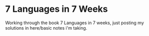# 7 Languages in 7 Weeks
Working through the book 7 Languages in 7 weeks, just posting my solutions in here/basic notes i'm taking.